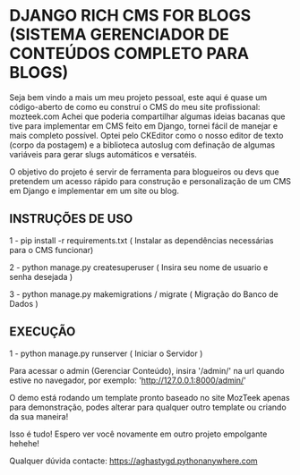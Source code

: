 # DJANGO RICH CMS FOR BLOGS (SISTEMA GERENCIADOR DE CONTEÚDOS COMPLETO PARA BLOGS)

Seja bem vindo a mais um meu projeto pessoal, este aqui é quase um código-aberto de como eu construí o CMS do meu site profissional: mozteek.com
Achei que poderia compartilhar algumas ideias bacanas que tive para implementar em CMS feito em Django, tornei fácil de manejar e mais completo possível. Optei pelo CKEditor como o nosso editor de texto (corpo da postagem) e a biblioteca autoslug com definação de algumas variáveis para gerar slugs automáticos e versatéis.

O objetivo do projeto é servir de ferramenta para blogueiros ou devs que pretendem um acesso rápido para construção e personalização de um CMS em Django e implementar em um site ou blog.

## INSTRUÇÕES DE USO

1 - pip install -r requirements.txt ( Instalar as dependências necessárias para o CMS funcionar)

2 - python manage.py createsuperuser ( Insira seu nome de usuario e senha desejada )

3 - python manage.py makemigrations / migrate ( Migração do Banco de Dados )

## EXECUÇÃO

1 - python manage.py runserver ( Iniciar o Servidor )


Para acessar o admin (Gerenciar Conteúdo), insira '/admin/' na url quando estive no navegador, por exemplo: 'http://127.0.0.1:8000/admin/'

O demo está rodando um template pronto baseado no site MozTeek apenas para demonstração, podes alterar para qualquer outro template ou criando da sua maneira! 

Isso é tudo! Espero ver você novamente em outro projeto empolgante hehehe! 

Qualquer dúvida contacte: https://aghastygd.pythonanywhere.com


